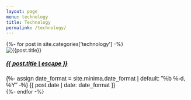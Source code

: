 ```yaml
---
layout: page
menu: technology
title: Technology
permalink: /technology/
---
```


   


  
 








<div class="row">
    {%- for post in site.categories['technology'] -%}
    <div class="col-md-4 p-1">
        <div class="card">
         <img src="{{post.coverphoto}}" class="card-img-top" alt="{{post.title}}">
            <div class="card-body">
                <h5 class="card-title">
                <a class="post-link" href="{{ post.url | relative url }}" style="font-family: Verdana, Geneva, Tahoma, sans-serif;font-size: 16px;color: black;"><b>
                    {{ post.title | escape }}</b>
                </a>
                </h5>
         <span class="post-meta card-text" style="font-family: Verdana, Geneva, Tahoma, sans-serif;font-size: 16px;">{%- assign date_format = site.minima.date_format | default: "%b %-d, %Y" -%}
         {{ post.date | date: date_format }}
          <br>
       <!-- <marquee><span class="post-meta">
          {%- for tag in post.tags -%}
            <a href="/t/{{ tag | downcase | replace: ' ', '-' }}" style="font-family: Verdana, Geneva, Tahoma, sans-serif;font-size: 16px;">
              #{{ tag }}
            </a>&nbsp;
          {%- endfor -%}
        </span></marquee> -->
        <!-- <a href="#" class="btn btn-primary">Go somewhere</a> -->
        <!--{{ post.excerpt }}-->
      </span>
 </div>
    </div>
    </div>
    {%- endfor -%}
</div>